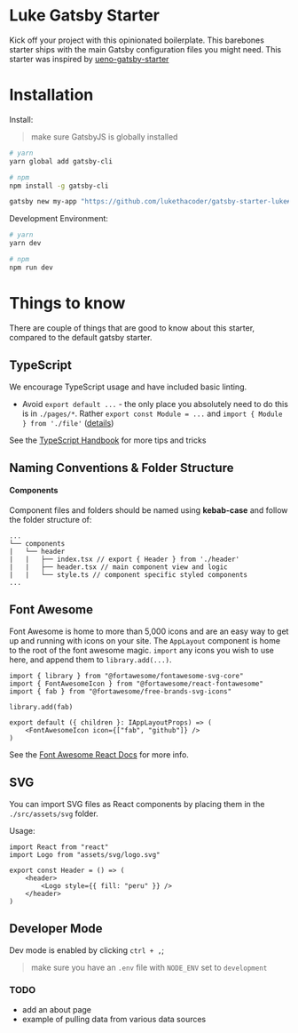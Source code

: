 # Luke Gatsby Starter

Kick off your project with this opinionated boilerplate. This barebones starter ships with the main Gatsby configuration files you might need. This starter was inspired by [ueno-gatsby-starter](https://github.com/ueno-llc/ueno-gatsby-starter)

# Installation

Install:

> make sure GatsbyJS is globally installed

```bash
# yarn
yarn global add gatsby-cli

# npm
npm install -g gatsby-cli
```

```bash
gatsby new my-app "https://github.com/lukethacoder/gatsby-starter-luke#master --recursive"
```

Development Environment:

```bash
# yarn
yarn dev

# npm
npm run dev
```

# Things to know

There are couple of things that are good to know about this starter, compared to the default gatsby starter.

## TypeScript

We encourage TypeScript usage and have included basic linting.

-   Avoid `export default ...` - the only place you absolutely need to do this is in `./pages/*`. Rather `export const Module = ...` and `import { Module } from './file'` ([details](https://basarat.gitbooks.io/typescript/docs/tips/defaultIsBad.html))

See the [TypeScript Handbook](https://basarat.gitbooks.io/typescript) for more tips and tricks

## Naming Conventions & Folder Structure

#### Components

Component files and folders should be named using **kebab-case** and follow the folder structure of:

```
...
└── components
|   └── header
|   |   ├── index.tsx // export { Header } from './header'
|   |   ├── header.tsx // main component view and logic
|   |   └── style.ts // component specific styled components
...
```

## Font Awesome

Font Awesome is home to more than 5,000 icons and are an easy way to get up and running with icons on your site. The `AppLayout` component is home to the root of the font awesome magic. `import` any icons you wish to use here, and append them to `library.add(...)`.

```tsx
import { library } from "@fortawesome/fontawesome-svg-core"
import { FontAwesomeIcon } from "@fortawesome/react-fontawesome"
import { fab } from "@fortawesome/free-brands-svg-icons"

library.add(fab)

export default ({ children }: IAppLayoutProps) => (
	<FontAwesomeIcon icon={["fab", "github"]} />
)
```

See the [Font Awesome React Docs](https://github.com/FortAwesome/react-fontawesome) for more info.

## SVG

You can import SVG files as React components by placing them in the `./src/assets/svg` folder.

Usage:

```tsx
import React from "react"
import Logo from "assets/svg/logo.svg"

export const Header = () => (
	<header>
		<Logo style={{ fill: "peru" }} />
	</header>
)
```

## Developer Mode

Dev mode is enabled by clicking `ctrl + ,`;

> make sure you have an `.env` file with `NODE_ENV` set to `development`

### TODO

-   add an about page
-   example of pulling data from various data sources
